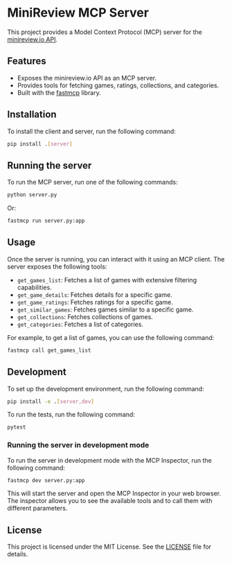 # MiniReview MCP Server

This project provides a Model Context Protocol (MCP) server for the
[minireview.io API](https://minireview.io/).

## Features

- Exposes the minireview.io API as an MCP server.
- Provides tools for fetching games, ratings, collections, and categories.
- Built with the [fastmcp](https://github.com/modelcontextprotocol/fastmcp)
  library.

## Installation

To install the client and server, run the following command:

```bash
pip install .[server]
```

## Running the server

To run the MCP server, run one of the following commands:

```bash
python server.py
```

Or:

```bash
fastmcp run server.py:app
```

## Usage

Once the server is running, you can interact with it using an MCP client. The
server exposes the following tools:

- `get_games_list`: Fetches a list of games with extensive filtering
  capabilities.
- `get_game_details`: Fetches details for a specific game.
- `get_game_ratings`: Fetches ratings for a specific game.
- `get_similar_games`: Fetches games similar to a specific game.
- `get_collections`: Fetches collections of games.
- `get_categories`: Fetches a list of categories.

For example, to get a list of games, you can use the following command:

```bash
fastmcp call get_games_list
```

## Development

To set up the development environment, run the following command:

```bash
pip install -e .[server,dev]
```

To run the tests, run the following command:

```bash
pytest
```

### Running the server in development mode

To run the server in development mode with the MCP Inspector, run the following command:

```bash
fastmcp dev server.py:app
```

This will start the server and open the MCP Inspector in your web browser. The
inspector allows you to see the available tools and to call them with different
parameters.

## License

This project is licensed under the MIT License. See the [LICENSE](LICENSE) file
for details.
